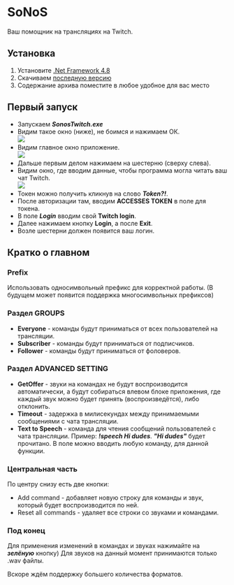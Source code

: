# SoNoS
Ваш помощник на трансляциях на Twitch.

## Установка

1. Установите [.Net Framework 4.8](https://dotnet.microsoft.com/download/dotnet-framework/net48)
2. Скачиваем [последную версию](https://github.com/aleksjjj11/SonosTwitch/releases/latest)
3. Содержание архива поместите в любое удобное для вас место

## Первый запуск

* Запускаем ***SonosTwitch.exe***
* Видим такое окно (ниже), не боимся и нажимаем ОК. <br>
![](https://i.ibb.co/0t6QrXT/for-readme-1.png)
* Видим главное окно приложение. <br>
![](https://avatars.mds.yandex.net/get-images-cbir/2958134/lU1n3VW5G8TiugHSvvoo9Q/ocr)
* Дальше первым делом нажимаем на шестерню (сверху слева).
* Видим окно, где вводим данные, чтобы программа могла читать ваш чат Twitch. <br>
![](https://avatars.mds.yandex.net/get-images-cbir/3575410/OBQ2RuWSLXPwdj-IXkXO7w/ocr)
* Токен можно получить кликнув на слово ***Token?!***.
* После авторизации там, вводим **ACCESSES TOKEN** в поле для токена.
* В поле ***Login*** вводим свой **Twitch login**.
* Далее нажимаем кнопку **Login**, а после **Exit**.
* Возле шестерни должен появится ваш логин.

## Кратко о главном

### Prefix
Использовать односимвольный префикс для корректной работы. 
(В будущем  может появится поддержка многосимвольных префиксов)

### Раздел GROUPS
* **Everyone** - команды будут приниматься от всех пользователей на трансляции.
* **Subscriber** - команды будут приниматься от подписчиков.
* **Follower** - команды будут приниматься от фоловеров.  

### Раздел ADVANCED SETTING
* **GetOffer** -  звуки на командах не будут воспроизводится автоматически, а будут собираться 
влевом блоке приложения, где каждый звук можно будет принять (воспроизведётся), либо
отклонить.
* **Timeout** - задержка в милисекундах между принимаемыми сообщениями с чата трансляции.
* **Text to Speech** - команда для чтения сообщений пользователей с чата трансляции. 
Пример: ***!speech Hi dudes***. ***"Hi dudes"*** будет прочитано. В поле можно вводить любую команду, 
для данной функции. 

### Центральная часть
По центру снизу есть две кнопки:
* Add command - добавляет новую строку для команды и звук, который будет воспроизводится по ней.
* Reset all commands - удаляет все строки со звуками и командами.

### Под конец

Для применения изменений в командах и звуках нажимайте на ***зелёную*** кнопку)
Для звуков на данный момент принимаются только .wav файлы.

Вскоре ждём поддержку большего количества форматов.
